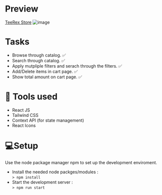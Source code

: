 # Preview

[TeeRex Store](https://rm-teerex-store.vercel.app/)
![image](https://user-images.githubusercontent.com/35677839/189522693-5d43ad7b-b883-435d-ad12-e4ff3d84420b.png)

# Tasks

- Browse through catalog. :white_check_mark:
- Search through catalog. :white_check_mark:
- Apply mutpliple filters and serach through the filters. :white_check_mark:
- Add/Delete items in cart page. :white_check_mark:
- Show total amount on cart page. :white_check_mark:

# 🔨 Tools used

 - React JS
 - Tailwind CSS
 - Context API (for state management)
 - React Icons

# 💻Setup

  Use the node package manager npm to set up the development enviroment.
  
   - Install the needed node packges/modules : <br>
      `> npm install`
   - Start the development server : <br>
      `> npm run start`
